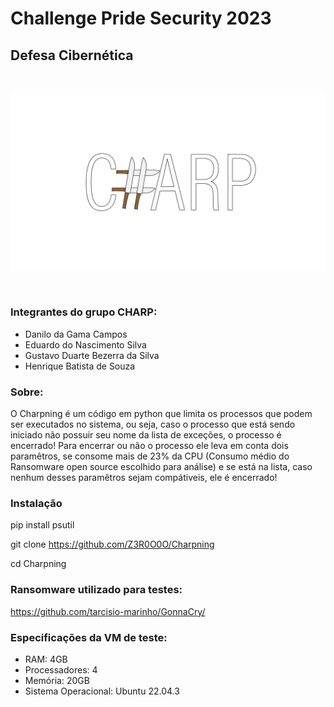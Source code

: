 # Challenge Pride Security 2023

## Defesa Cibernética
<br>
<p align="center">
<img src="https://github.com/Z3R0O0O/Challenge/blob/main/CHARP_Logo-White.png">
</p>
<br>

### Integrantes do grupo CHARP:
+ Danilo da Gama Campos
+ Eduardo do Nascimento Silva
+ Gustavo Duarte Bezerra da Silva
+ Henrique Batista de Souza

### Sobre:
O Charpning é um código em python que limita os processos que podem ser executados no sistema, ou seja, caso o processo que está sendo iniciado não possuir seu nome da lista de exceções, o processo é encerrado!
Para encerrar ou não o processo ele leva em conta dois paramêtros, se consome mais de 23% da CPU (Consumo médio do Ransomware open source escolhido para análise) e se está na lista, caso nenhum desses paramêtros sejam compátiveis, ele é encerrado!

### Instalação
pip install psutil

git clone https://github.com/Z3R0O0O/Charpning

cd Charpning

### Ransomware utilizado para testes:
https://github.com/tarcisio-marinho/GonnaCry/

### Especificações da VM de teste:
+ RAM: 4GB
+ Processadores: 4
+ Memória: 20GB
+ Sistema Operacional: Ubuntu 22.04.3
